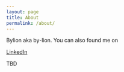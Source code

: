 ```yaml
---
layout: page
title: About
permalink: /about/
---
```


Bylion aka by-lion. You can also found me on

[LinkedIn](www.linkedin.com/in/byzhu)

TBD
